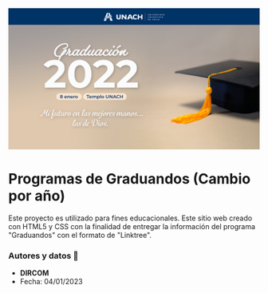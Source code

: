 <img src="https://raw.githubusercontent.com/uadventista/graduandos/main/assets/img/Graficos%20Graduacion%20-%20Mail%20Fotos.png" alt="Portada de Graduación 2022"/>

# Programas de Graduandos (Cambio por año)
Este proyecto es utilizado para fines educacionales. Este sitio web creado con HTML5 y CSS con la finalidad de entregar la información del programa "Graduandos" con el formato de "Linktree". 


### Autores y datos 🔧
* **DIRCOM**
* Fecha: 04/01/2023
